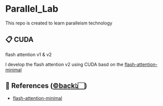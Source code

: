 # Parallel_Lab
This repo is created to learn paralleism technology

## 📋 CUDA

flash attention v1 & v2

I develop the flash attention v2 using CUDA basd on the [flash-attention-minimal](https://github.com/tspeterkim/flash-attention-minimal)

## 📖 References ([©️back👆🏻](#contents))
<div id="ref"></div>  

- [flash-attention-minimal](https://github.com/tspeterkim/flash-attention-minimal)